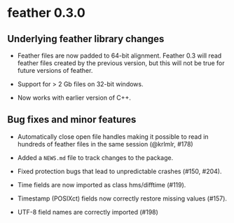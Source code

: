 # feather 0.3.0

## Underlying feather library changes

* Feather files are now padded to 64-bit alignment. Feather 0.3 will
  read feather files created by the previous version, but this will not
  be true for future versions of feather.

* Support for > 2 Gb files on 32-bit windows.

* Now works with earlier version of C++.

## Bug fixes and minor features

* Automatically close open file handles making it possible to read in
  hundreds of feather files in the same session (@krlmlr, #178)

* Added a `NEWS.md` file to track changes to the package.

* Fixed protection bugs that lead to unpredictable crashes (#150, #204).

* Time fields are now imported as class hms/difftime (#119).

* Timestamp (POSIXct) fields now correctly restore missing values (#157).

* UTF-8 field names are correctly imported (#198)
